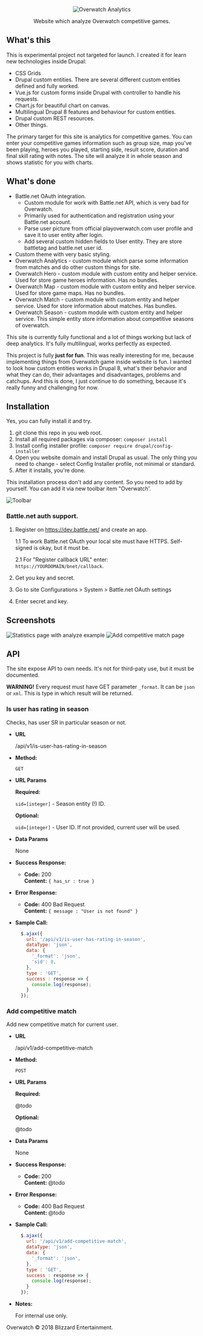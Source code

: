 <p align="center">
 <img src="https://rawgit.com/Niklan/overwatch-analytics/master/web/themes/custom/overwatch_analytics_theme/logo-dark.svg" align="center" alt="Overwatch Analytics">

 <p align="center">
   Website which analyze Overwatch competitive games.
 </p>
</p>

## What's this

This is experimental project not targeted for launch. I created it for learn new technologies inside Drupal:

- CSS Grids
- Drupal custom entities. There are several different custom entities defined and fully worked.
- Vue.js for custom forms inside Drupal with controller to handle his requests.
- Chart.js for beautiful chart on canvas.
- Multilingual Drupal 8 features and behaviour for custom entities.
- Drupal custom REST resources.
- Other things.

The primary target for this site is analytics for competitive games. You can enter your competitive games information such as group size, map you've been playing, heroes you played, starting side, result score, duration and final skill rating with notes. The site will analyze it in whole season and shows statistic for you with charts.

## What's done

- Battle.net OAuth integration.
    - Custom module for work with Battle.net API, which is very bad for Overwatch.
    - Primarily used for authentication and registration using your Battle.net account.
    - Parse user picture from official playoverwatch.com user profile and save it to user entity after login.
    - Add several custom hidden fields to User entity. They are store battletag and battle.net user id.
- Custom theme with very basic styling.
- Overwatch Analytics - custom module which parse some information from matches and do other custom things for site.
- Overwatch Hero - custom module with custom entity and helper service. Used for store game heroes information. Has no bundles.
- Overwatch Map - custom module with custom entity and helper service. Used for store game maps. Has no bundles.
- Overwatch Match - custom module with custom entity and helper service. Used for store information about matches. Has bundles.
- Overwatch Season - custom module with custom entity and helper service. This simple entity store information about competitive seasons of overwatch.

This site is currently fully functional and a lot of things working but lack of deep analytics. It's fully multilingual, works perfectly as expected.

This project is fully **just for fun**. This was really interesting for me, because implementing things from Overwatch game inside website is fun. I wanted to look how custom entities works in Drupal 8, what's their behavior and what they can do, their advantages and disadvantages, problems and catchups. And this is done, I just continue to do something, because it's really funny and challenging for now.

## Installation

Yes, you can fully install it and try.

1. git clone this repo in you web root.
2. Install all required packages via composer: `composer install`
3. Install config installer profile: `composer require drupal/config-installer`
4. Open you website domain and install Drupal as usual. The only thing you need to change - select Config Installer profile, not minimal or standard.
5. After it installs, you're done.

This installation process don't add any content. So you need to add by yourself. You can add it via new toolbar item "Overwatch'.

![Toolbar](https://i.imgur.com/HpFUrO7.png)

### Battle.net auth support.

1. Register on https://dev.battle.net/ and create an app.

    1.1 To work Battle.net OAuth your local site must have HTTPS. Self-signed is okay, but it must be.
    
    2.1 For "Register callback URL" enter: `https://YOURDOMAIN/bnet/callback`.

2. Get you key and secret.
3. Go to site Configurations > System > Battle.net OAuth settings
4. Enter secret and key.

## Screenshots

![Statistics page with analyze example](https://i.imgur.com/5BiauJu.png)
![Add competitive match page](https://i.imgur.com/yYzURmX.png)

## API

The site expose API to own needs. It's not for third-paty use, but it must be documented.

**WARNING!** Every request must have GET parameter `_format`. It can be `json` or `xml`. This is type in which result will be returned.

### Is user has rating in season

Checks, has user SR in particular season or not.

* **URL**

  /api/v1/is-user-has-rating-in-season

* **Method:**

  `GET`
  
*  **URL Params**

   **Required:**
 
   `sid=[integer]` - Season entity (!) ID.

   **Optional:**
 
   `uid=[integer]` - User ID. If not provided, current user will be used.

* **Data Params**

  None

* **Success Response:**

  * **Code:** 200 <br />
    **Content:** `{ has_sr : true }`
 
* **Error Response:**

  * **Code:** 400 Bad Request<br />
    **Content:** `{ message : "User is not found" }`

* **Sample Call:**

  ```javascript
    $.ajax({
      url: '/api/v1/is-user-has-rating-in-season',
      dataType: 'json',
      data: {
        '_format': 'json',
        'sid': 8,
      },
      type : 'GET',
      success : response => {
        console.log(response);
      }  
    });
  ```

### Add competitive match

Add new competitive match for current user.

* **URL**

  /api/v1/add-competitive-match

* **Method:**

  `POST`
  
*  **URL Params**

   **Required:**
 
   @todo

   **Optional:**
 
   @todo

* **Data Params**

  None

* **Success Response:**

  * **Code:** 200 <br />
    **Content:** @todo
 
* **Error Response:**

  * **Code:** 400 Bad Request<br />
    **Content:** @todo

* **Sample Call:**

  ```javascript
    $.ajax({
      url: '/api/v1/add-competitive-match',
      dataType: 'json',
      data: {
        '_format': 'json',
      },
      type : 'GET',
      success : response => {
        console.log(response);
      }  
    });
  ```
 
* **Notes:**

  For internal use only.

Overwatch © 2018 Blizzard Entertainment.